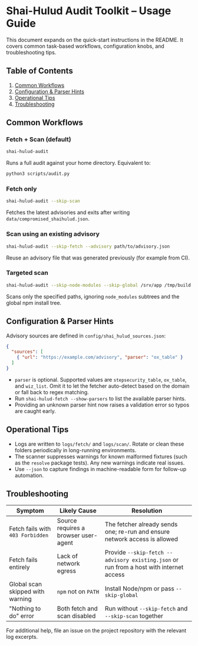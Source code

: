 # Shai-Hulud Audit Toolkit – Usage Guide

This document expands on the quick-start instructions in the README. It covers
common task-based workflows, configuration knobs, and troubleshooting tips.

## Table of Contents

1. [Common Workflows](#common-workflows)
2. [Configuration & Parser Hints](#configuration--parser-hints)
3. [Operational Tips](#operational-tips)
4. [Troubleshooting](#troubleshooting)

## Common Workflows

### Fetch + Scan (default)
```bash
shai-hulud-audit
```
Runs a full audit against your home directory. Equivalent to:
```bash
python3 scripts/audit.py
```

### Fetch only
```bash
shai-hulud-audit --skip-scan
```
Fetches the latest advisories and exits after writing
`data/compromised_shaihulud.json`.

### Scan using an existing advisory
```bash
shai-hulud-audit --skip-fetch --advisory path/to/advisory.json
```
Reuse an advisory file that was generated previously (for example from CI).

### Targeted scan
```bash
shai-hulud-audit --skip-node-modules --skip-global /srv/app /tmp/build
```
Scans only the specified paths, ignoring `node_modules` subtrees and the global
npm install tree.

## Configuration & Parser Hints

Advisory sources are defined in `config/shai_hulud_sources.json`:
```json
{
  "sources": [
    { "url": "https://example.com/advisory", "parser": "ox_table" }
  ]
}
```
- `parser` is optional. Supported values are `stepsecurity_table`, `ox_table`,
  and `wiz_list`. Omit it to let the fetcher auto-detect based on the domain or
  fall back to regex matching.
- Run `shai-hulud-fetch --show-parsers` to list the available parser hints.
- Providing an unknown parser hint now raises a validation error so typos are
  caught early.

## Operational Tips

- Logs are written to `logs/fetch/` and `logs/scan/`. Rotate or clean these
  folders periodically in long-running environments.
- The scanner suppresses warnings for known malformed fixtures (such as the
  `resolve` package tests). Any new warnings indicate real issues.
- Use `--json` to capture findings in machine-readable form for follow-up
  automation.

## Troubleshooting

| Symptom | Likely Cause | Resolution |
| --- | --- | --- |
| Fetch fails with `403 Forbidden` | Source requires a browser user-agent | The fetcher already sends one; re-run and ensure network access is allowed |
| Fetch fails entirely | Lack of network egress | Provide `--skip-fetch --advisory existing.json` or run from a host with internet access |
| Global scan skipped with warning | `npm` not on `PATH` | Install Node/npm or pass `--skip-global` |
| "Nothing to do" error | Both fetch and scan disabled | Run without `--skip-fetch` and `--skip-scan` together |

For additional help, file an issue on the project repository with the relevant
log excerpts.
